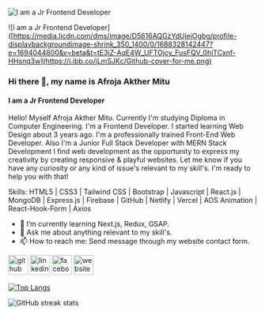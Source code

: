 ![I am a Jr Frontend Developer](https://media.licdn.com/dms/image/D5616AQGzYdUjejOgbg/profile-displaybackgroundimage-shrink_350_1400/0/1688328142447?e=1694044800&v=beta&t=tE3jZ-AqE4W_UFTOjcy_FusFQV_0hiTCxnf-HHsnq3w)

![I am a Jr Frontend Developer]([https://media.licdn.com/dms/image/D5616AQGzYdUjejOgbg/profile-displaybackgroundimage-shrink_350_1400/0/1688328142447?e=1694044800&v=beta&t=tE3jZ-AqE4W_UFTOjcy_FusFQV_0hiTCxnf-HHsnq3w](https://i.ibb.co/jLmSJKc/Github-cover-for-me.png)

### Hi there 👋, my name is Afroja Akther Mitu
#### I am a Jr Frontend Developer

Hello!
Myself Afroja Akther Mitu. Currently I'm studying Diploma in Computer Engineering. I'm a Frontend Developer. I started learning Web Design about 3 years ago. I'm a professionally trained Front-End Web Developer. Also I'm a Junior Full Stack Developer with MERN Stack Development I find web development as the opportunity to express my creativity by creating responsive & playful websites.
Let me know if you have any curiosity or any kind of issue's relevant to my skill's. I'm ready to help you with that!

Skills: HTML5 | CSS3 | Tailwind CSS | Bootstrap | Javascript | React.js | MongoDB |  Express.js | Firebase | GitHub | Netlify | Vercel | AOS Animation | React-Hook-Form | Axios

- 🌱 I’m currently learning Next.js, Redux, GSAP. 
- 💬 Ask me about anything relevant to my skill's. 
- 📫 How to reach me: Send message through my website contact form. 


[<img src='https://cdn.jsdelivr.net/npm/simple-icons@3.0.1/icons/github.svg' alt='github' height='40'>](https://github.com/afrojamitu)  [<img src='https://cdn.jsdelivr.net/npm/simple-icons@3.0.1/icons/linkedin.svg' alt='linkedin' height='40'>](https://www.linkedin.com/in/https://www.linkedin.com/in/afroja-mitu//)  [<img src='https://cdn.jsdelivr.net/npm/simple-icons@3.0.1/icons/facebook.svg' alt='facebook' height='40'>](https://www.facebook.com/https://www.facebook.com/afrojaakther.mitu.733)  [<img src='https://cdn.jsdelivr.net/npm/simple-icons@3.0.1/icons/icloud.svg' alt='website' height='40'>](https://afroja-akther-mitu.web.app/)  

[![Top Langs](https://github-readme-stats.vercel.app/api/top-langs/?username=afrojamitu)](https://github.com/anuraghazra/github-readme-stats)

![GitHub streak stats](https://streak-stats.demolab.com/?user=afrojamitu)  

